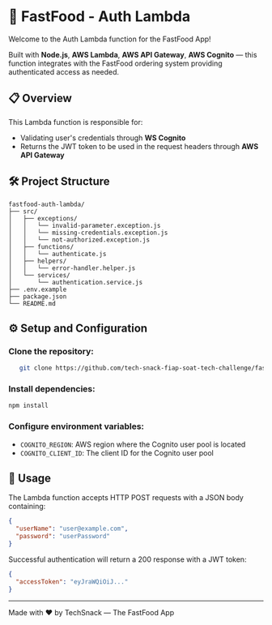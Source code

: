 # 🍔 FastFood - Auth Lambda

Welcome to the Auth Lambda function for the FastFood App!

Built with **Node.js**, **AWS Lambda**, **AWS API Gateway**, **AWS Cognito** — this function integrates with the 
FastFood ordering system providing authenticated access as needed.


## 📋 Overview

This Lambda function is responsible for:
- Validating user's credentials through **WS Cognito**
- Returns the JWT token to be used in the request headers through **AWS API Gateway**

## 🛠️ Project Structure

```
fastfood-auth-lambda/ 
├── src/ 
│   ├── exceptions/ 
│   │   └── invalid-parameter.exception.js  
│   │   └── missing-credentials.exception.js  
│   │   └── not-authorized.exception.js  
│   ├── functions/ 
│   │   └── authenticate.js 
│   ├── helpers/ 
│   │   └── error-handler.helper.js 
│   └── services/ 
│       └── authentication.service.js
├── .env.example 
├── package.json 
└── README.md
````

## ⚙️ Setup and Configuration

### Clone the repository:

```bash
   git clone https://github.com/tech-snack-fiap-soat-tech-challenge/fastfood-auth-lambda.git
````

### Install dependencies:

```bash
npm install
```

### Configure environment variables:
  - `COGNITO_REGION`: AWS region where the Cognito user pool is located
  - `COGNITO_CLIENT_ID`: The client ID for the Cognito user pool

## 📝 Usage
The Lambda function accepts HTTP POST requests with a JSON body containing:

```json
{
  "userName": "user@example.com",
  "password": "userPassword"
}
```

Successful authentication will return a 200 response with a JWT token:
```json
{
  "accessToken": "eyJraWQiOiJ..."
}
```


---

Made with ❤️ by TechSnack — The FastFood App
